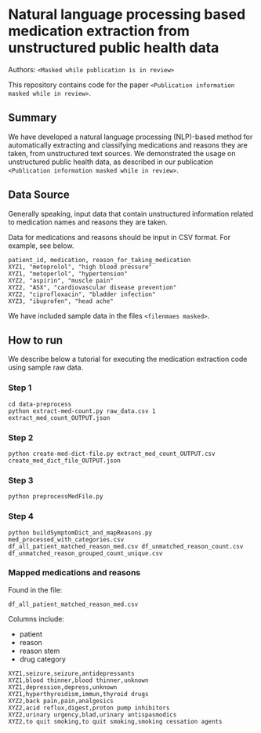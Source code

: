 # Natural language processing based medication extraction from unstructured public health data

Authors: `<Masked while publication is in review>`

This repository contains code for the paper `<Publication information masked while in review>`.

## Summary

We have developed a natural language processing (NLP)-based method for automatically extracting and classifying medications and reasons they are taken, from unstructured text sources. We demonstrated the usage on unstructured public health data, as described in our publication `<Publication information masked while in review>`.

## Data Source

Generally speaking, input data that contain unstructured information related to medication names and reasons they are taken.

Data for medications and reasons should be input in CSV format. For example, see below.

```
patient_id, medication, reason_for_taking_medication
XYZ1, "metoprolol", "high blood pressure"
XYZ1, "metoperlol", "hypertension"
XYZ2, "aspirin", "muscle pain"
XYZ2, "ASX", "cardiovascular disease prevention"
XYZ2, "ciprofloxacin", "bladder infection"
XYZ3, "ibuprofen", "head ache"
```

We have included sample data in the files `<filenmaes masked>`.

## How to run

We describe below a tutorial for executing the medication extraction code using sample raw data. 


### Step 1 

```
cd data-preprocess
python extract-med-count.py raw_data.csv 1 extract_med_count_OUTPUT.json
```

### Step 2
```
python create-med-dict-file.py extract_med_count_OUTPUT.csv create_med_dict_file_OUTPUT.json
```

### Step 3
```
python preprocessMedFile.py
```

### Step 4
```
python buildSymptomDict_and_mapReasons.py med_processed_with_categories.csv df_all_patient_matched_reason_med.csv df_unmatched_reason_count.csv df_unmatched_reason_grouped_count_unique.csv
```


### Mapped medications and reasons

Found in the file:

```
df_all_patient_matched_reason_med.csv
```

Columns include:

- patient
- reason
- reason stem
- drug category

```
XYZ1,seizure,seizure,antidepressants
XYZ1,blood thinner,blood thinner,unknown
XYZ1,depression,depress,unknown
XYZ1,hyperthyroidism,immun,thyroid drugs
XYZ2,back pain,pain,analgesics
XYZ2,acid reflux,digest,proton pump inhibitors
XYZ2,urinary urgency,blad,urinary antispasmodics
XYZ2,to quit smoking,to quit smoking,smoking cessation agents
```
